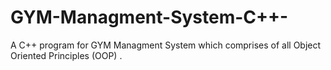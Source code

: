 # GYM-Managment-System-C++-

A C++ program for GYM Managment System which comprises of all Object Oriented Principles (OOP) .
